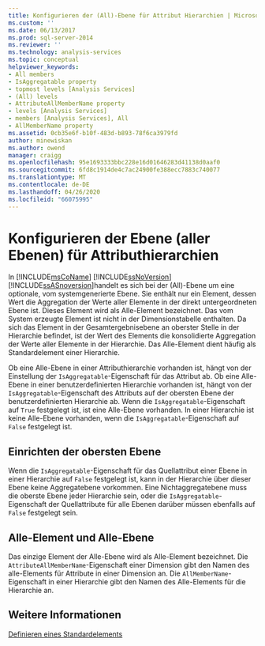 ```yaml
---
title: Konfigurieren der (All)-Ebene für Attribut Hierarchien | Microsoft-Dokumentation
ms.custom: ''
ms.date: 06/13/2017
ms.prod: sql-server-2014
ms.reviewer: ''
ms.technology: analysis-services
ms.topic: conceptual
helpviewer_keywords:
- All members
- IsAggregatable property
- topmost levels [Analysis Services]
- (All) levels
- AttributeAllMemberName property
- levels [Analysis Services]
- members [Analysis Services], All
- AllMemberName property
ms.assetid: 0cb35e6f-b10f-483d-b893-78f6ca3979fd
author: minewiskan
ms.author: owend
manager: craigg
ms.openlocfilehash: 95e1693333bbc228e16d01646283d41138d0aaf0
ms.sourcegitcommit: 6fd8c1914de4c7ac24900fe388ecc7883c740077
ms.translationtype: MT
ms.contentlocale: de-DE
ms.lasthandoff: 04/26/2020
ms.locfileid: "66075995"
---
```

# <a name="configure-the-all-level-for-attribute-hierarchies"></a>Konfigurieren der Ebene (aller Ebenen) für Attributhierarchien
  In [!INCLUDE[msCoName](../../includes/msconame-md.md)] [!INCLUDE[ssNoVersion](../../includes/ssnoversion-md.md)] [!INCLUDE[ssASnoversion](../../includes/ssasnoversion-md.md)]handelt es sich bei der (All)-Ebene um eine optionale, vom systemgenerierte Ebene. Sie enthält nur ein Element, dessen Wert die Aggregation der Werte aller Elemente in der direkt untergeordneten Ebene ist. Dieses Element wird als Alle-Element bezeichnet. Das vom System erzeugte Element ist nicht in der Dimensionstabelle enthalten. Da sich das Element in der Gesamtergebnisebene an oberster Stelle in der Hierarchie befindet, ist der Wert des Elements die konsolidierte Aggregation der Werte aller Elemente in der Hierarchie. Das Alle-Element dient häufig als Standardelement einer Hierarchie.  
  
 Ob eine Alle-Ebene in einer Attributhierarchie vorhanden ist, hängt von der Einstellung der `IsAggregatable`-Eigenschaft für das Attribut ab. Ob eine Alle-Ebene in einer benutzerdefinierten Hierarchie vorhanden ist, hängt von der `IsAggregatable`-Eigenschaft des Attributs auf der obersten Ebene der benutzerdefinierten Hierarchie ab. Wenn die `IsAggregatable`-Eigenschaft auf `True` festgelegt ist, ist eine Alle-Ebene vorhanden. In einer Hierarchie ist keine Alle-Ebene vorhanden, wenn die `IsAggregatable`-Eigenschaft auf `False` festgelegt ist.  
  
## <a name="establishing-the-topmost-level"></a>Einrichten der obersten Ebene  
 Wenn die `IsAggregatable`-Eigenschaft für das Quellattribut einer Ebene in einer Hierarchie auf `False` festgelegt ist, kann in der Hierarchie über dieser Ebene keine Aggregatebene vorkommen. Eine Nichtaggregatebene muss die oberste Ebene jeder Hierarchie sein, oder die `IsAggregatable`-Eigenschaft der Quellattribute für alle Ebenen darüber müssen ebenfalls auf `False` festgelegt sein.  
  
## <a name="all-member-and-all-level"></a>Alle-Element und Alle-Ebene  
 Das einzige Element der Alle-Ebene wird als Alle-Element bezeichnet. Die `AttributeAllMemberName`-Eigenschaft einer Dimension gibt den Namen des alle-Elements für Attribute in einer Dimension an. Die `AllMemberName`-Eigenschaft in einer Hierarchie gibt den Namen des Alle-Elements für die Hierarchie an.  
  
## <a name="see-also"></a>Weitere Informationen  
 [Definieren eines Standardelements](attribute-properties-define-a-default-member.md)  
  
  
